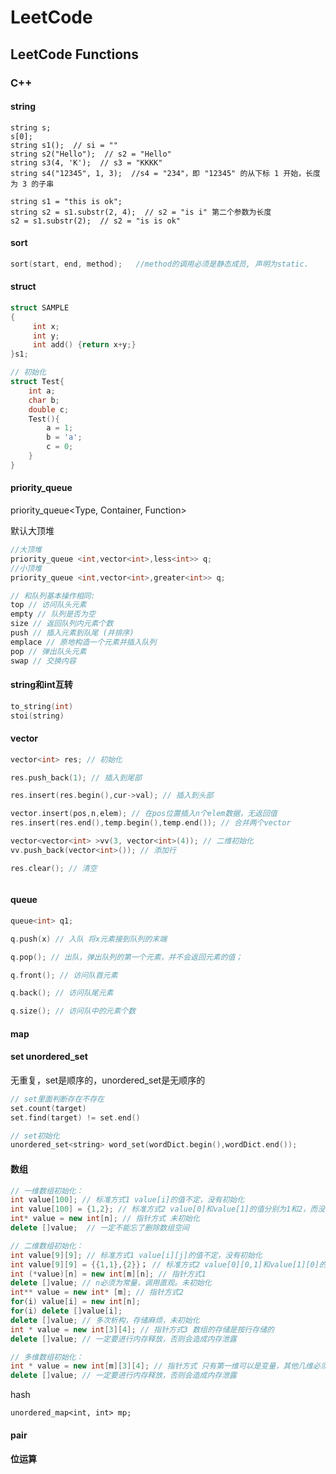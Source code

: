 # LeetCode

## LeetCode Functions

### C++

#### string

```
string s;
s[0];
string s1();  // si = ""
string s2("Hello");  // s2 = "Hello"
string s3(4, 'K');  // s3 = "KKKK"
string s4("12345", 1, 3);  //s4 = "234"，即 "12345" 的从下标 1 开始，长度为 3 的子串

string s1 = "this is ok";
string s2 = s1.substr(2, 4);  // s2 = "is i" 第二个参数为长度
s2 = s1.substr(2);  // s2 = "is is ok"
```





#### sort

```c++
sort(start, end, method);	//method的调用必须是静态成员, 声明为static.
```



#### struct

```c++
struct SAMPLE
{
     int x;
     int y;
     int add() {return x+y;}
}s1;

// 初始化
struct Test{
    int a;
    char b;
    double c;
    Test(){
        a = 1;
        b = 'a';
        c = 0;
    }
}
```



#### priority_queue

priority_queue<Type, Container, Function>

默认大顶堆

```c++
//大顶堆
priority_queue <int,vector<int>,less<int>> q;
//小顶堆
priority_queue <int,vector<int>,greater<int>> q;

// 和队列基本操作相同:
top // 访问队头元素
empty // 队列是否为空
size // 返回队列内元素个数
push // 插入元素到队尾 (并排序)
emplace // 原地构造一个元素并插入队列
pop // 弹出队头元素
swap // 交换内容
```



#### string和int互转

```c++
to_string(int)
stoi(string)
```



#### vector

```c++
vector<int> res; // 初始化

res.push_back(1); // 插入到尾部

res.insert(res.begin(),cur->val); // 插入到头部

vector.insert(pos,n,elem); // 在pos位置插入n个elem数据，无返回值
res.insert(res.end(),temp.begin(),temp.end()); // 合并两个vector

vector<vector<int> >vv(3, vector<int>(4)); // 二维初始化
vv.push_back(vector<int>()); // 添加行

res.clear(); // 清空



```



#### queue

```c++
queue<int> q1;

q.push(x) // 入队 将x元素接到队列的末端

q.pop(); // 出队，弹出队列的第一个元素，并不会返回元素的值；

q.front(); // 访问队首元素

q.back(); // 访问队尾元素

q.size(); // 访问队中的元素个数
```



#### map



#### set unordered_set

无重复，set是顺序的，unordered_set是无顺序的

```c++
// set里面判断存在不存在
set.count(target)
set.find(target) != set.end()

// set初始化
unordered_set<string> word_set(wordDict.begin(),wordDict.end());
```



#### 数组

```c++
// 一维数组初始化：
int value[100]; // 标准方式1 value[i]的值不定，没有初始化
int value[100] = {1,2}; // 标准方式2 value[0]和value[1]的值分别为1和2，而没有定义的value[i>1]，则初始化为0
int* value = new int[n]; // 指针方式 未初始化
delete []value;  // 一定不能忘了删除数组空间

// 二维数组初始化：
int value[9][9]; // 标准方式1 value[i][j]的值不定，没有初始化
int value[9][9] = {{1,1},{2}}； // 标准方式2 value[0][0,1]和value[1][0]的值初始化，其他初始化为0
int (*value)[n] = new int[m][n]; // 指针方式1
delete []value; // n必须为常量，调用直观。未初始化
int** value = new int* [m]; // 指针方式2
for(i) value[i] = new int[n];
for(i) delete []value[i];
delete []value; // 多次析构，存储麻烦，未初始化
int * value = new int[3][4]; // 指针方式3 数组的存储是按行存储的
delete []value; // 一定要进行内存释放，否则会造成内存泄露

// 多维数组初始化：
int * value = new int[m][3][4]; // 指针方式 只有第一维可以是变量，其他几维必须都是常量，否则会报错
delete []value; // 一定要进行内存释放，否则会造成内存泄露
```



hash

```
unordered_map<int, int> mp;
```





#### pair



#### 位运算

